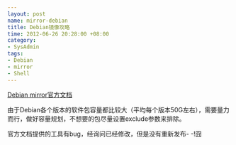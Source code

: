 ```yaml
---
layout: post
name: mirror-debian
title: Debian镜像攻略
time: 2012-06-26 20:28:00 +08:00
category:
- SysAdmin
tags:
- Debian
- mirror
- Shell
---
```


[Debian mirror官方文档](http://www.debian.org/mirror/ftpmirror#how)

由于Debian各个版本的软件包容量都比较大（平均每个版本50G左右），需要量力而行，做好容量规划，不想要的包尽量设置exclude参数来排除。

官方文档提供的工具有bug，经询问已经修改，但是没有重新发布- -!囧
